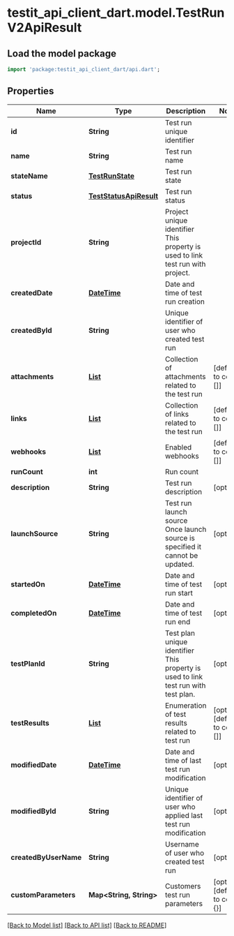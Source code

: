 # testit_api_client_dart.model.TestRunV2ApiResult

## Load the model package
```dart
import 'package:testit_api_client_dart/api.dart';
```

## Properties
Name | Type | Description | Notes
------------ | ------------- | ------------- | -------------
**id** | **String** | Test run unique identifier | 
**name** | **String** | Test run name | 
**stateName** | [**TestRunState**](TestRunState.md) | Test run state | 
**status** | [**TestStatusApiResult**](TestStatusApiResult.md) | Test run status | 
**projectId** | **String** | Project unique identifier                This property is used to link test run with project. | 
**createdDate** | [**DateTime**](DateTime.md) | Date and time of test run creation | 
**createdById** | **String** | Unique identifier of user who created test run | 
**attachments** | [**List<AttachmentApiResult>**](AttachmentApiResult.md) | Collection of attachments related to the test run | [default to const []]
**links** | [**List<LinkApiResult>**](LinkApiResult.md) | Collection of links related to the test run | [default to const []]
**webhooks** | [**List<NamedEntityApiModel>**](NamedEntityApiModel.md) | Enabled webhooks | [default to const []]
**runCount** | **int** | Run count | 
**description** | **String** | Test run description | [optional] 
**launchSource** | **String** | Test run launch source                Once launch source is specified it cannot be updated. | [optional] 
**startedOn** | [**DateTime**](DateTime.md) | Date and time of test run start | [optional] 
**completedOn** | [**DateTime**](DateTime.md) | Date and time of test run end | [optional] 
**testPlanId** | **String** | Test plan unique identifier                This property is used to link test run with test plan. | [optional] 
**testResults** | [**List<TestResultV2GetModel>**](TestResultV2GetModel.md) | Enumeration of test results related to test run | [optional] [default to const []]
**modifiedDate** | [**DateTime**](DateTime.md) | Date and time of last test run  modification | [optional] 
**modifiedById** | **String** | Unique identifier of user who applied last test run  modification | [optional] 
**createdByUserName** | **String** | Username of user who created test run | [optional] 
**customParameters** | **Map<String, String>** | Customers test run parameters | [optional] [default to const {}]

[[Back to Model list]](../README.md#documentation-for-models) [[Back to API list]](../README.md#documentation-for-api-endpoints) [[Back to README]](../README.md)


